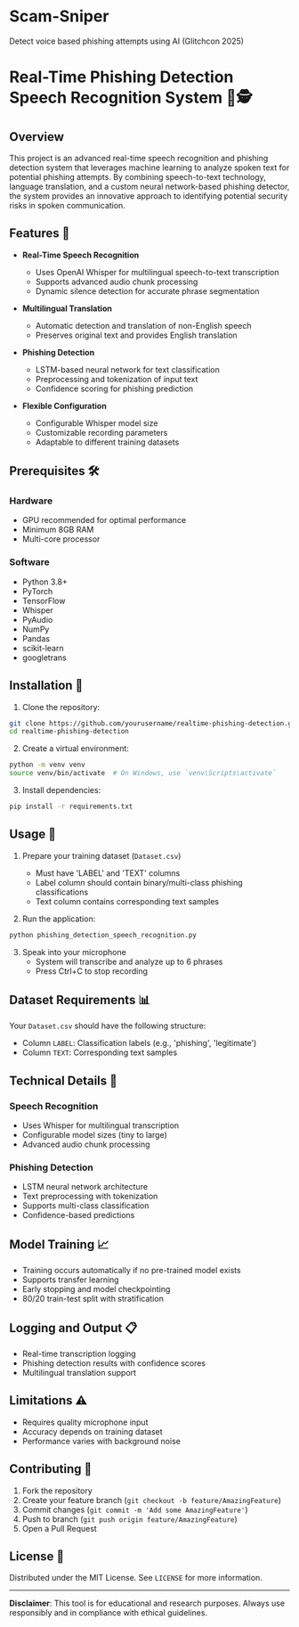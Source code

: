 # Scam-Sniper
Detect voice based phishing attempts using AI (Glitchcon 2025) 
# Real-Time Phishing Detection Speech Recognition System 🎤🕵️

## Overview

This project is an advanced real-time speech recognition and phishing detection system that leverages machine learning to analyze spoken text for potential phishing attempts. By combining speech-to-text technology, language translation, and a custom neural network-based phishing detector, the system provides an innovative approach to identifying potential security risks in spoken communication.

## Features 🌟

- **Real-Time Speech Recognition**
  - Uses OpenAI Whisper for multilingual speech-to-text transcription
  - Supports advanced audio chunk processing
  - Dynamic silence detection for accurate phrase segmentation

- **Multilingual Translation**
  - Automatic detection and translation of non-English speech
  - Preserves original text and provides English translation

- **Phishing Detection**
  - LSTM-based neural network for text classification
  - Preprocessing and tokenization of input text
  - Confidence scoring for phishing prediction

- **Flexible Configuration**
  - Configurable Whisper model size
  - Customizable recording parameters
  - Adaptable to different training datasets

## Prerequisites 🛠️

### Hardware
- GPU recommended for optimal performance
- Minimum 8GB RAM
- Multi-core processor

### Software
- Python 3.8+
- PyTorch
- TensorFlow
- Whisper
- PyAudio
- NumPy
- Pandas
- scikit-learn
- googletrans

## Installation 🔧

1. Clone the repository:
```bash
git clone https://github.com/yourusername/realtime-phishing-detection.git
cd realtime-phishing-detection
```

2. Create a virtual environment:
```bash
python -m venv venv
source venv/bin/activate  # On Windows, use `venv\Scripts\activate`
```

3. Install dependencies:
```bash
pip install -r requirements.txt
```

## Usage 🚀

1. Prepare your training dataset (`Dataset.csv`)
   - Must have 'LABEL' and 'TEXT' columns
   - Label column should contain binary/multi-class phishing classifications
   - Text column contains corresponding text samples

2. Run the application:
```bash
python phishing_detection_speech_recognition.py
```

3. Speak into your microphone
   - System will transcribe and analyze up to 6 phrases
   - Press Ctrl+C to stop recording

## Dataset Requirements 📊

Your `Dataset.csv` should have the following structure:
- Column `LABEL`: Classification labels (e.g., 'phishing', 'legitimate')
- Column `TEXT`: Corresponding text samples

## Technical Details 🔬

### Speech Recognition
- Uses Whisper for multilingual transcription
- Configurable model sizes (tiny to large)
- Advanced audio chunk processing

### Phishing Detection
- LSTM neural network architecture
- Text preprocessing with tokenization
- Supports multi-class classification
- Confidence-based predictions

## Model Training 📈

- Training occurs automatically if no pre-trained model exists
- Supports transfer learning
- Early stopping and model checkpointing
- 80/20 train-test split with stratification

## Logging and Output 📋

- Real-time transcription logging
- Phishing detection results with confidence scores
- Multilingual translation support

## Limitations ⚠️

- Requires quality microphone input
- Accuracy depends on training dataset
- Performance varies with background noise

## Contributing 🤝

1. Fork the repository
2. Create your feature branch (`git checkout -b feature/AmazingFeature`)
3. Commit changes (`git commit -m 'Add some AmazingFeature'`)
4. Push to branch (`git push origin feature/AmazingFeature`)
5. Open a Pull Request

## License 📄

Distributed under the MIT License. See `LICENSE` for more information.



---

**Disclaimer**: This tool is for educational and research purposes. Always use responsibly and in compliance with ethical guidelines.
